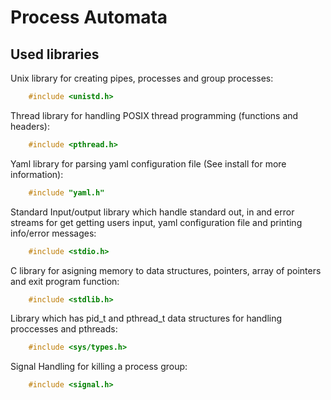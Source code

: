 # Process Automata

## Used libraries

Unix library for creating pipes, processes and group processes:

```c
    #include <unistd.h>
```

Thread library for handling POSIX thread programming (functions and headers):
```c
    #include <pthread.h>
```

Yaml library for parsing yaml configuration file (See install for more information):

```c
    #include "yaml.h"
```

Standard Input/output library which handle standard out, in and error streams for get getting users input, yaml configuration file
and printing info/error messages:

```c
    #include <stdio.h>
```

C library for asigning memory to data structures, pointers, array of pointers and exit program function:
```c
    #include <stdlib.h>
```

Library which has pid_t and pthread_t data structures for handling proccesses and pthreads:
```c
    #include <sys/types.h>
```

Signal Handling for killing a process group:
```c
    #include <signal.h>
```